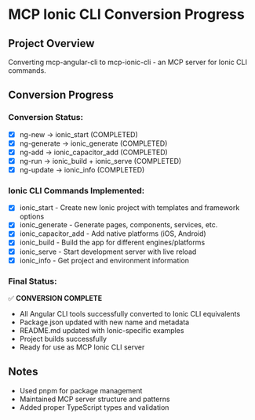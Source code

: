 # MCP Ionic CLI Conversion Progress

## Project Overview
Converting mcp-angular-cli to mcp-ionic-cli - an MCP server for Ionic CLI commands.

## Conversion Progress

### Conversion Status:
- [x] ng-new → ionic_start (COMPLETED)
- [x] ng-generate → ionic_generate (COMPLETED) 
- [x] ng-add → ionic_capacitor_add (COMPLETED)
- [x] ng-run → ionic_build + ionic_serve (COMPLETED)
- [x] ng-update → ionic_info (COMPLETED)

### Ionic CLI Commands Implemented:
- [x] ionic_start - Create new Ionic project with templates and framework options
- [x] ionic_generate - Generate pages, components, services, etc.
- [x] ionic_capacitor_add - Add native platforms (iOS, Android)
- [x] ionic_build - Build the app for different engines/platforms
- [x] ionic_serve - Start development server with live reload
- [x] ionic_info - Get project and environment information

### Final Status:
✅ **CONVERSION COMPLETE**
- All Angular CLI tools successfully converted to Ionic CLI equivalents
- Package.json updated with new name and metadata
- README.md updated with Ionic-specific examples
- Project builds successfully
- Ready for use as MCP Ionic CLI server

## Notes
- Used pnpm for package management
- Maintained MCP server structure and patterns
- Added proper TypeScript types and validation